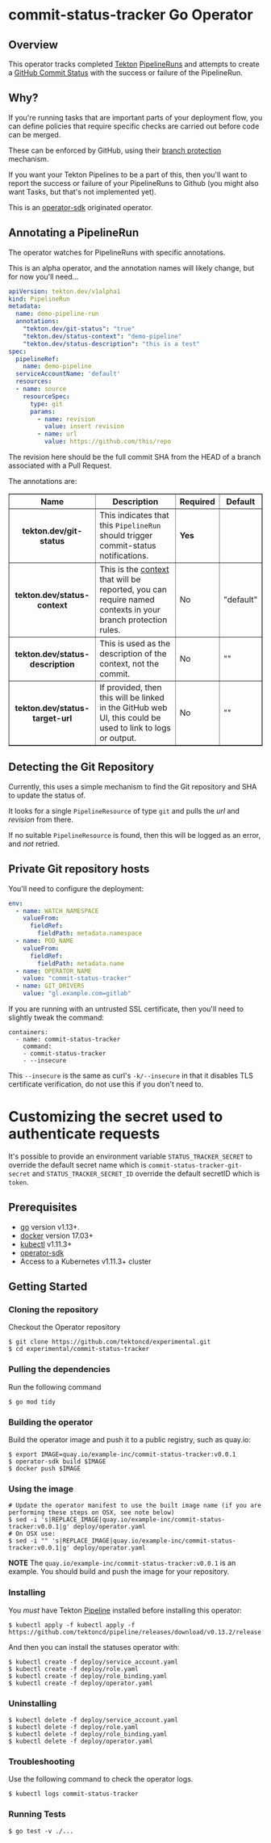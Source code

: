 # commit-status-tracker Go Operator

## Overview

This operator tracks completed [Tekton](https://github.com/tektoncd/pipeline) [PipelineRuns](https://github.com/tektoncd/pipeline/blob/master/docs/pipelineruns.md) and attempts to create a [GitHub Commit Status](https://developer.github.com/v3/repos/statuses/) with the success or failure of the PipelineRun.

## Why?

If you're running tasks that are important parts of your deployment flow, you
can define policies that require specific checks are carried out before code can
be merged.

These can be enforced by GitHub, using their [branch protection](https://help.github.com/en/github/administering-a-repository/configuring-protected-branches) mechanism.

If you want your Tekton Pipelines to be a part of this, then you'll want to report the success or failure of your PipelineRuns to Github (you might also want Tasks, but that's not implemented yet).

This is an [operator-sdk](https://github.com/operator-framework/operator-sdk) originated operator.

## Annotating a PipelineRun

The operator watches for PipelineRuns with specific annotations.

This is an alpha operator, and the annotation names will likely change, but for now
you'll need...

```yaml
apiVersion: tekton.dev/v1alpha1
kind: PipelineRun
metadata:
  name: demo-pipeline-run
  annotations:
    "tekton.dev/git-status": "true"
    "tekton.dev/status-context": "demo-pipeline"
    "tekton.dev/status-description": "this is a test"
spec:
  pipelineRef:
    name: demo-pipeline
  serviceAccountName: 'default'
  resources:
  - name: source
    resourceSpec:
      type: git
      params:
        - name: revision
          value: insert revision
        - name: url
          value: https://github.com/this/repo
```

The revision here should be the full commit SHA from the HEAD of a branch associated with a Pull Request.

The annotations are:

<table style="width=100%" border="1">
  <tr>
    <th>Name</th>
    <th>Description</th>
    <th>Required</th>
    <th>Default</th>
  </tr>
  <tr>
    <th>
      tekton.dev/git-status
    </th>
    <td>
      This indicates that this <code>PipelineRun</code> should trigger commit-status notifications.
    </td>
    <td><b>Yes</b></td>
    <td></td>
  </tr>
  <tr>
    <th>
      tekton.dev/status-context
    </th>
    <td>
      This is the <a href="https://developer.github.com/v3/repos/statuses/#create-a-status">context</a> that will be reported, you can require named contexts in your branch protection rules.
    </td>
    <td>No</td>
    <td>"default"</td>
  </tr>
  <tr>
    <th>
      tekton.dev/status-description
    </th>
    <td>
      This is used as the description of the context, not the commit.
    </td>
    <td>No</td>
    <td>""</td>
  </tr>
  <tr>
    <th>
     tekton.dev/status-target-url
    </th>
    <td>
      If provided, then this will be linked in the GitHub web UI, this could be used to link to logs or output.
    </td>
    <td>No</td>
    <td>""</td>
  </tr>
</table>

## Detecting the Git Repository

Currently, this uses a simple mechanism to find the Git repository and SHA to update the status of.

It looks for a single `PipelineResource` of type `git` and pulls the *url* and *revision* from there.

If no suitable `PipelineResource` is found, then this will be logged as an
error, and _not_ retried.

## Private Git repository hosts

You'll need to configure the deployment:

```yaml
env:
  - name: WATCH_NAMESPACE
    valueFrom:
      fieldRef:
        fieldPath: metadata.namespace
  - name: POD_NAME
    valueFrom:
      fieldRef:
        fieldPath: metadata.name
  - name: OPERATOR_NAME
    value: "commit-status-tracker"
  - name: GIT_DRIVERS
    value: "gl.example.com=gitlab"
```

If you are running with an untrusted SSL certificate, then you'll need to
slightly tweak the command:

```
containers:
  - name: commit-status-tracker
    command:
    - commit-status-tracker
    - --insecure
```

This `--insecure` is the same as curl's `-k/--insecure` in that it disables TLS
certificate verification, do not use this if you don't need to.

# Customizing the secret used to authenticate requests

It's possible to provide an environment variable `STATUS_TRACKER_SECRET` to
override the default secret name which is `commit-status-tracker-git-secret` and `STATUS_TRACKER_SECRET_ID` override the default secretID which is `token`.

## Prerequisites

- [go][go_tool] version v1.13+.
- [docker][docker_tool] version 17.03+
- [kubectl][kubectl_tool] v1.11.3+
- [operator-sdk][operator_sdk]
- Access to a Kubernetes v1.11.3+ cluster

## Getting Started

### Cloning the repository

Checkout the Operator repository

```
$ git clone https://github.com/tektoncd/experimental.git
$ cd experimental/commit-status-tracker
```
### Pulling the dependencies

Run the following command

```
$ go mod tidy
```

### Building the operator

Build the operator image and push it to a public registry, such as quay.io:

```
$ export IMAGE=quay.io/example-inc/commit-status-tracker:v0.0.1
$ operator-sdk build $IMAGE
$ docker push $IMAGE
```

### Using the image

```shell
# Update the operator manifest to use the built image name (if you are performing these steps on OSX, see note below)
$ sed -i 's|REPLACE_IMAGE|quay.io/example-inc/commit-status-tracker:v0.0.1|g' deploy/operator.yaml
# On OSX use:
$ sed -i "" 's|REPLACE_IMAGE|quay.io/example-inc/commit-status-tracker:v0.0.1|g' deploy/operator.yaml
```

**NOTE** The `quay.io/example-inc/commit-status-tracker:v0.0.1` is an example. You should build and push the image for your repository.

### Installing

You *must* have Tekton [Pipeline](https://github.com/tektoncd/pipeline/) installed before installing this operator:

```shell
$ kubectl apply -f kubectl apply -f https://github.com/tektoncd/pipeline/releases/download/v0.13.2/release.yaml
```

And then you can install the statuses operator with:

```shell
$ kubectl create -f deploy/service_account.yaml
$ kubectl create -f deploy/role.yaml
$ kubectl create -f deploy/role_binding.yaml
$ kubectl create -f deploy/operator.yaml
```

### Uninstalling

```shell
$ kubectl delete -f deploy/service_account.yaml
$ kubectl delete -f deploy/role.yaml
$ kubectl delete -f deploy/role_binding.yaml
$ kubectl delete -f deploy/operator.yaml
```

### Troubleshooting

Use the following command to check the operator logs.

```shell
$ kubectl logs commit-status-tracker
```

### Running Tests

```shell
$ go test -v ./...
```

[go_tool]: https://golang.org/dl/
[kubectl_tool]: https://kubernetes.io/docs/tasks/tools/install-kubectl/
[docker_tool]: https://docs.docker.com/install/
[operator_sdk]: https://github.com/operator-framework/operator-sdk
